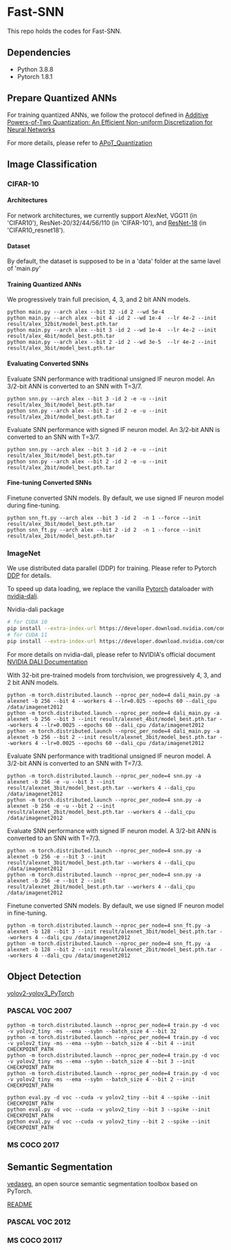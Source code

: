 # Fast-SNN
This repo holds the codes for Fast-SNN.

## Dependencies
* Python 3.8.8
* Pytorch 1.8.1

## Prepare Quantized ANNs
For training quantized ANNs, we follow the protocol defined in [Additive Powers-of-Two Quantization: An Efficient Non-uniform Discretization for Neural Networks](https://openreview.net/group?id=ICLR.cc/2020/Conference)

For more details, please refer to [APoT_Quantization](https://github.com/yhhhli/APoT_Quantization)

## Image Classification


### CIFAR-10

#### Architectures
For network architectures, we currently support AlexNet, VGG11 (in 'CIFAR10'), ResNet-20/32/44/56/110 (in 'CIFAR-10'), and [ResNet-18](https://github.com/Gus-Lab/temporal_efficient_training) (in 'CIFAR10_resnet18').

#### Dataset
By default, the dataset is supposed to be in a 'data' folder at the same lavel of 'main.py'

#### Training Quantized ANNs
We progressively train full precision, 4, 3, and 2 bit ANN models.
```
python main.py --arch alex --bit 32 -id 2 --wd 5e-4
python main.py --arch alex --bit 4 -id 2 --wd 1e-4  --lr 4e-2 --init result/alex_32bit/model_best.pth.tar
python main.py --arch alex --bit 3 -id 2 --wd 1e-4  --lr 4e-2 --init result/alex_4bit/model_best.pth.tar
python main.py --arch alex --bit 2 -id 2 --wd 3e-5  --lr 4e-2 --init result/alex_3bit/model_best.pth.tar
```

#### Evaluating Converted SNNs 


Evaluate SNN performance with traditional unsigned IF neuron model. An 3/2-bit ANN is converted to an SNN with T=3/7.
```
python snn.py --arch alex --bit 3 -id 2 -e -u --init result/alex_3bit/model_best.pth.tar
python snn.py --arch alex --bit 2 -id 2 -e -u --init result/alex_2bit/model_best.pth.tar
```
Evaluate SNN performance with signed IF neuron model. An 3/2-bit ANN is converted to an SNN with T=3/7.
```
python snn.py --arch alex --bit 3 -id 2 -e -u --init result/alex_3bit/model_best.pth.tar
python snn.py --arch alex --bit 2 -id 2 -e -u --init result/alex_2bit/model_best.pth.tar
```


#### Fine-tuning Converted SNNs

Finetune converted SNN models. By default, we use signed IF neuron model during fine-tuning. 
```
python snn_ft.py --arch alex --bit 3 -id 2  -n 1 --force --init result/alex_3bit/model_best.pth.tar
python snn_ft.py --arch alex --bit 2 -id 2  -n 1 --force --init result/alex_2bit/model_best.pth.tar
```

### ImageNet
We use distributed data parallel (DDP) for training. Please refer to Pytorch [DDP](https://pytorch.org/tutorials/intermediate/ddp_tutorial.html) for details.

To speed up data loading, we replace the vanilla [Pytorch](https://pytorch.org/vision/0.8/datasets.html) dataloader with [nvidia-dali](https://developer.nvidia.com/dali).

Nvidia-dali package
```bash
# for CUDA 10
pip install --extra-index-url https://developer.download.nvidia.com/compute/redist nvidia-dali-cuda100
# for CUDA 11
pip install --extra-index-url https://developer.download.nvidia.com/compute/redist nvidia-dali-cuda110
```

For more details on nvidia-dali, please refer to NVIDIA's official document [NVIDIA DALI Documentation](https://docs.nvidia.com/deeplearning/dali/user-guide/docs/)



With 32-bit pre-trained models from torchvision, we progressively 4, 3, and 2 bit ANN models.
```
python -m torch.distributed.launch --nproc_per_node=4 dali_main.py -a alexnet -b 256 --bit 4 --workers 4 --lr=0.025 --epochs 60 --dali_cpu /data/imagenet2012
python -m torch.distributed.launch --nproc_per_node=4 dali_main.py -a alexnet -b 256 --bit 3 --init result/alexnet_4bit/model_best.pth.tar --workers 4 --lr=0.0025 --epochs 60 --dali_cpu /data/imagenet2012
python -m torch.distributed.launch --nproc_per_node=4 dali_main.py -a alexnet -b 256 --bit 2 --init result/alexnet_3bit/model_best.pth.tar --workers 4 --lr=0.0025 --epochs 60 --dali_cpu /data/imagenet2012
```
Evaluate SNN performance with traditional unsigned IF neuron model. A 3/2-bit ANN is converted to an SNN with T=7/3.
```
python -m torch.distributed.launch --nproc_per_node=4 snn.py -a alexnet -b 256 -e -u --bit 3 --init result/alexnet_3bit/model_best.pth.tar --workers 4 --dali_cpu /data/imagenet2012
python -m torch.distributed.launch --nproc_per_node=4 snn.py -a alexnet -b 256 -e -u --bit 2 --init result/alexnet_2bit/model_best.pth.tar --workers 4 --dali_cpu /data/imagenet2012
```
Evaluate SNN performance with signed IF neuron model. A 3/2-bit ANN is converted to an SNN with T=7/3.
```
python -m torch.distributed.launch --nproc_per_node=4 snn.py -a alexnet -b 256 -e --bit 3 --init result/alexnet_3bit/model_best.pth.tar --workers 4 --dali_cpu /data/imagenet2012
python -m torch.distributed.launch --nproc_per_node=4 snn.py -a alexnet -b 256 -e --bit 2 --init result/alexnet_2bit/model_best.pth.tar --workers 4 --dali_cpu /data/imagenet2012
```
Finetune converted SNN models. By default, we use signed IF neuron model in fine-tuning. 
```
python -m torch.distributed.launch --nproc_per_node=4 snn_ft.py -a alexnet -b 128 --bit 3 --init result/alexnet_3bit/model_best.pth.tar --workers 4 --dali_cpu /data/imagenet2012
python -m torch.distributed.launch --nproc_per_node=4 snn_ft.py -a alexnet -b 128 --bit 2 --init result/alexnet_2bit/model_best.pth.tar --workers 4 --dali_cpu /data/imagenet2012
```

## Object Detection


[yolov2-yolov3_PyTorch](https://github.com/yjh0410/yolov2-yolov3_PyTorch)


### PASCAL VOC 2007

```
python -m torch.distributed.launch --nproc_per_node=4 train.py -d voc -v yolov2_tiny -ms --ema --sybn --batch_size 4 --bit 32
python -m torch.distributed.launch --nproc_per_node=4 train.py -d voc -v yolov2_tiny -ms --ema --sybn --batch_size 4 --bit 4 --init CHECKPOINT_PATH
python -m torch.distributed.launch --nproc_per_node=4 train.py -d voc -v yolov2_tiny -ms --ema --sybn --batch_size 4 --bit 3 --init CHECKPOINT_PATH
python -m torch.distributed.launch --nproc_per_node=4 train.py -d voc -v yolov2_tiny -ms --ema --sybn --batch_size 4 --bit 2 --init CHECKPOINT_PATH
```

```
python eval.py -d voc --cuda -v yolov2_tiny --bit 4 --spike --init CHECKPOINT_PATH
python eval.py -d voc --cuda -v yolov2_tiny --bit 3 --spike --init CHECKPOINT_PATH
python eval.py -d voc --cuda -v yolov2_tiny --bit 2 --spike --init CHECKPOINT_PATH
```


### MS COCO 2017


## Semantic Segmentation


[vedaseg](https://github.com/Media-Smart/vedaseg), an open source semantic segmentation toolbox based on PyTorch.

[README](https://github.com/Media-Smart/vedaseg/blob/master/README.md)



### PASCAL VOC 2012


### MS COCO 20117




